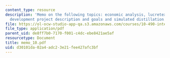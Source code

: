 ```yaml
---
content_type: resource
description: 'Memo on the following topics: economic analysis, lucretex batch process
  development project description and goals and simulated distillation.'
file: https://ol-ocw-studio-app-qa.s3.amazonaws.com/courses/10-490-integrated-chemical-engineering-i-fall-2006/d30101da02a4adc23e21fee427afc3bf_memo_10.pdf
file_type: application/pdf
parent_uid: de8ff7b0-7170-f001-c4dc-ebe8421ae5af
resourcetype: Document
title: memo_10.pdf
uid: d30101da-02a4-adc2-3e21-fee427afc3bf
---
```

